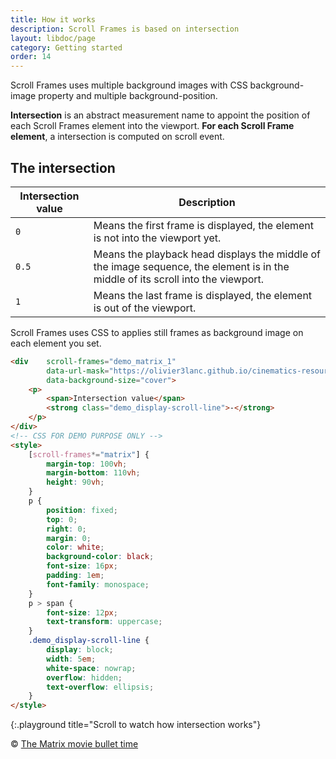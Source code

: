 ```yaml
---
title: How it works
description: Scroll Frames is based on intersection
layout: libdoc/page
category: Getting started
order: 14
---
```


Scroll Frames uses multiple background images with CSS background-image property and multiple background-position.

**Intersection** is an abstract measurement name to appoint the position of each Scroll Frames element into the viewport. **For each Scroll Frame element**, a intersection is computed on scroll event.
## The intersection

| Intersection value | Description |
|- |- |
| `0` | Means the first frame is displayed, the element is not into the viewport yet. |
| `0.5` | Means the playback head displays the middle of the image sequence, the element is in the middle of its scroll into the viewport. |
| `1` | Means the last frame is displayed, the element is out of the viewport. |

Scroll Frames uses CSS to applies still frames as background image on each element you set.

```html
<div    scroll-frames="demo_matrix_1"
        data-url-mask="https://olivier3lanc.github.io/cinematics-resources/matrix_bullet_time_b/matrix_bullet_time_b_|1 to 197|.webp"
        data-background-size="cover">
    <p>
        <span>Intersection value</span>
        <strong class="demo_display-scroll-line">-</strong>
    </p>
</div>
<!-- CSS FOR DEMO PURPOSE ONLY -->
<style>
    [scroll-frames*="matrix"] { 
        margin-top: 100vh;
        margin-bottom: 110vh;
        height: 90vh;
    }
    p {
        position: fixed;
        top: 0;
        right: 0;
        margin: 0;
        color: white;
        background-color: black;
        font-size: 16px;
        padding: 1em;
        font-family: monospace;
    }
    p > span {
        font-size: 12px;
        text-transform: uppercase;
    }
    .demo_display-scroll-line {
        display: block;
        width: 5em;
        white-space: nowrap;
        overflow: hidden;
        text-overflow: ellipsis;
    }
</style>
```
{:.playground title="Scroll to watch how intersection works"}

&copy; [The Matrix movie bullet time](https://www.warnerbros.com/movies/matrix)
